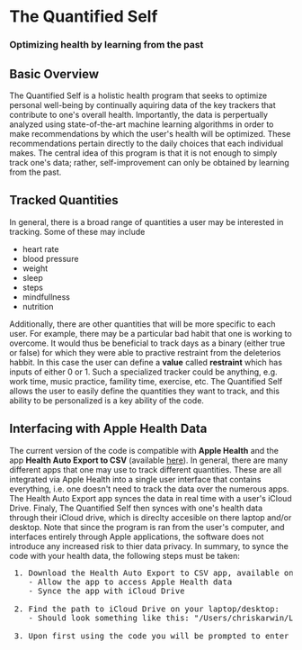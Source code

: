 # The Quantified Self 
### Optimizing health by learning from the past

## Basic Overview <br />
The Quantified Self is a holistic health program that seeks to optimize personal well-being by continually aquiring data of the key trackers that contribute to one's overall health. Importantly, the data is perpertually analyzed using state-of-the-art machine learning algorithms in order to make recommendations by which the user's health will be optimized. These recommendations pertain directly to the daily choices that each individual makes. The central idea of this program is that it is not enough to simply track one's data; rather, self-improvement can only be obtained by learning from the past. 

## Tracked Quantities <br />

In general, there is a broad range of quantities a user may be interested in tracking. Some of these may include

* heart rate
* blood pressure
* weight
* sleep
* steps
* mindfullness
* nutrition

Additionally, there are other quantities that will be more specific to each user. For example, there may be a particular bad habit that one is working to overcome. It would thus be beneficial to track days as a binary (either true or false) for which they were able to practive restraint from the deleterios habbit. In this case the user can define a **value** called **restraint** which has inputs of either 0 or 1. Such a specialized tracker could be anything, e.g. work time, music practice, famility time, exercise, etc. The Quantified Self allows the user to easily define the quantities they want to track, and this ability to be personalized is a key ability of the code.   


## Interfacing with Apple Health Data <br />

The current version of the code is compatible with **Apple Health** and the app **Health Auto Export to CSV** (available [here](https://apps.apple.com/us/app/health-auto-export-to-csv/id1115567069)). In general, there are many different apps that one may use to track different quantities. These are all integrated via Apple Health into a single user interface that contains everything, i.e. one doesn't need to track the data over the numerous apps. The Health Auto Export app synces the data in real time with a user's iCloud Drive. Finaly, The Quantified Self then synces with one's health data through their iCloud drive, which is direclty accesible on there laptop and/or desktop. Note that since the program is ran from the user's computer, and interfaces entirely through Apple applications, the software does not introduce any increased risk to thier data privacy. In summary, to synce the code with your health data, the following steps must be taken:


 <pre>
 1. Download the Health Auto Export to CSV app, available on Apple iPhone and Apple Watch
    - Allow the app to access Apple Health data
    - Synce the app with iCloud Drive
  
 2. Find the path to iCloud Drive on your laptop/desktop:
    - Should look something like this: "/Users/chriskarwin/Library/Mobile Documents/iCloud~com~ifunography~HealthExport/Documents/"
  
 3. Upon first using the code you will be prompted to enter the above path 
